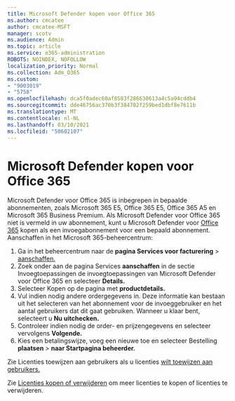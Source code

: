 ```yaml
---
title: Microsoft Defender kopen voor Office 365
ms.author: cmcatee
author: cmcatee-MSFT
manager: scotv
ms.audience: Admin
ms.topic: article
ms.service: o365-administration
ROBOTS: NOINDEX, NOFOLLOW
localization_priority: Normal
ms.collection: Adm_O365
ms.custom:
- "9003019"
- "5758"
ms.openlocfilehash: dca5f0adec60af8583f286630613a4c5a94cddb4
ms.sourcegitcommit: dde46756ac370b3f384702f259bed1dbf8e7611b
ms.translationtype: MT
ms.contentlocale: nl-NL
ms.lasthandoff: 03/10/2021
ms.locfileid: "50602107"
---
```

# <a name="purchase-microsoft-defender-for-office-365"></a>Microsoft Defender kopen voor Office 365

Microsoft Defender voor Office 365 is inbegrepen in bepaalde abonnementen, zoals Microsoft 365 E5, Office 365 E5, Office 365 A5 en Microsoft 365 Business Premium. Als Microsoft Defender voor Office 365 niet is vermeld in uw abonnement, kunt u Microsoft Defender voor [Office 365](https:/www.microsoft.com/microsoft-365/exchange/advance-threat-protection?market=um#office-ProductsCompare-785zwzq) kopen als een invoegabonnement voor een bepaald abonnement. Aanschaffen in het Microsoft 365-beheercentrum:

1. Ga in het beheercentrum naar de **pagina Services voor facturering**  >  [aanschaffen.](https://go.microsoft.com/fwlink/p/?linkid=868433)
2. Zoek onder aan de pagina Services  **aanschaffen** in de sectie Invoegtoepassingen de invoegtoepassingen van Microsoft Defender voor Office 365 en selecteer **Details.**
3. Selecteer Kopen op de pagina met **productdetails.**
4. Vul indien nodig andere ordergegevens in. Deze informatie kan bestaan uit het selecteren van het abonnement voor de invoeggebruiker en het aantal gebruikers dat dit gaat gebruiken. Wanneer u klaar bent, selecteert u **Nu uitchecken.**
5. Controleer indien nodig de order- en prijzengegevens en selecteer vervolgens **Volgende.**
6. Kies een betalingswijze, voeg een nieuwe toe en selecteer Bestelling **plaatsen**  >  **naar Startpagina beheerder.**

Zie Licenties toewijzen aan gebruikers als u licenties [wilt toewijzen aan gebruikers.](https://docs.microsoft.com/microsoft-365/admin/manage/assign-licenses-to-users?view=o365-worldwide)

Zie [Licenties kopen of verwijderen](https://docs.microsoft.com/microsoft-365/commerce/licenses/buy-licenses#buy-or-remove-licenses-for-your-business-subscription) om meer licenties te kopen of licenties te verwijderen.